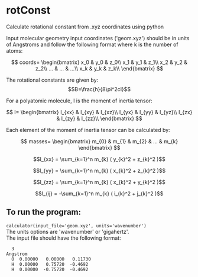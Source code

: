 # rotConst
Calculate rotational constant from .xyz coordinates using python

Input molecular geometry input coordinates ('geom.xyz') should be in units of Angstroms and follow the following format where k is the number of atoms:

  $$ 
  coords=
    \begin{bmatrix}
    x_0 & y_0 & z_0\\
    x_1 & y_1 & z_1\\
    x_2 & y_2 & z_2\\
    ... & ... & ...\\
    x_k & y_k & z_k\\
    \end{bmatrix}
  $$

The rotational constants are given by:  
$$B=\frac{h}{8\pi^2cI}$$  

For a polyatomic molecule, I is the moment of inertia tensor:

  $$ 
  I=
    \begin{bmatrix}
    I_{xx} & I_{xy} & I_{xz}\\
    I_{yx} & I_{yy} & I_{yz}\\
    I_{zx} & I_{zy} & I_{zz}\\
    \end{bmatrix}
  $$

Each element of the moment of inertia tensor can be calculated by:  

$$
    masses=
    \begin{bmatrix}
    m_{0} & m_{1} & m_{2} & ... & m_{k}
    \end{bmatrix}
$$  

$$I_{xx} = \sum_{k=1}^n m_{k} ( y_{k}^2 + z_{k}^2 )$$   

$$I_{yy} = \sum_{k=1}^n m_{k} ( x_{k}^2 + z_{k}^2 )$$  

$$I_{zz} =  \sum_{k=1}^n m_{k} ( x_{k}^2 + y_{k}^2 )$$  

$$I_{ij} = -\sum_{k=1}^n m_{k} ( i_{k}^2 + j_{k}^2 )$$  

## To run the program:
```calculator(input_file='geom.xyz', units='wavenumber')```  
The units options are 'wavenumber' or 'gigahertz'.  
The input file should have the following format:  
```
  3
Angstrom
  O  0.00000   0.00000   0.11730
  H  0.00000   0.75720  -0.4692
  H  0.00000  -0.75720  -0.4692
```
